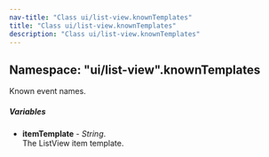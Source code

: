 ```yaml
---
nav-title: "Class ui/list-view.knownTemplates"
title: "Class ui/list-view.knownTemplates"
description: "Class ui/list-view.knownTemplates"
---
```

## Namespace: "ui/list-view".knownTemplates
Known event names.

##### Variables
 - **itemTemplate** - _String_.    
  The ListView item template.